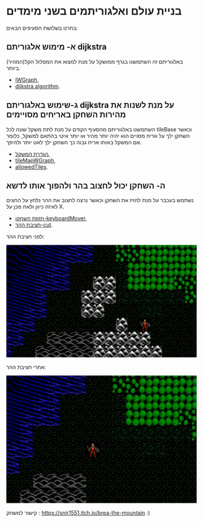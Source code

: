 # בניית עולם ואלגוריתמים בשני מימדים      

בחרנו בשלושת הסעיפים הבאים:

## א- מימוש אלגוריתם dijkstra
באלגוריתם זה השתמשנו בגרף ממושקל על מנת למצוא את המסלול הקל(המהיר) ביותר.
* [IWGraph](https://github.com/S-DevelopeGame/Ex4-Unity-Part1/blob/master/Assets/Scripts/New/Dijkstra/IWGraph.cs),
* [dijkstra algorithm](https://github.com/S-DevelopeGame/Ex4-Unity-Part1/blob/master/Assets/Scripts/New/Dijkstra/Dijkstra.cs).

## ג-שימוש באלגוריתם dijkstra על מנת לשנות את מהירות השחקן באריחים מסויימים
השתמשנו באלגוריתם מהסעיף הקודם על מנת לתת משקל שונה לכל tileBase וכאשר השחקן ילך על אריח מסויים הוא יהיה יותר מהיר או יותר איטי בהתאם למשקל,
כלומר אם המשקל באותו אריח גבוה כך השחקן ילך לאט יותר ולהיפך.
* [הגדרת המשקל](https://github.com/S-DevelopeGame/Ex4-Unity-Part1/blob/master/Assets/Scripts/New/Tile/WeightedTile.cs),
* [tileMapWGraph](https://github.com/S-DevelopeGame/Ex4-Unity-Part1/blob/master/Assets/Scripts/New/Tile/TilemapWGraph.cs),
* [allowedTiles](https://github.com/S-DevelopeGame/Ex4-Unity-Part1/blob/master/Assets/Scripts/New/Tile/AllowedTilesW.cs).

## ה- השחקן יכול לחצוב בהר ולהפוך אותו לדשא
נשתמש בעכבר על מנת להזיז את השחקן וכאשר נרצה לחצוב את ההר נלחץ על החצים לאיזה כיוון ולאח מכן על X.
* [תזוזת השחקן-keyboardMover](https://github.com/S-DevelopeGame/Ex4-Unity-Part1/blob/master/Assets/Scripts/New2/Player/KeyboardMover1.cs),
* [חציבת ההר-cut](https://github.com/S-DevelopeGame/Ex4-Unity-Part1/blob/master/Assets/Scripts/New2/Player/KeyboardMoverCut.cs).

לפני חציבת ההר:

![alt text](https://github.com/S-DevelopeGame/Ex4-Unity-Part1/blob/master/Assets/before.jpeg)

אחרי חציבת ההר:

![alt text](https://github.com/S-DevelopeGame/Ex4-Unity-Part1/blob/master/Assets/after.jpeg)

קישור למשחק : https://snir1551.itch.io/brea-the-mountain :)

